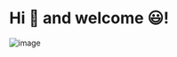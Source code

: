 # Hi :wave: and welcome :smiley:!

![image]({https://github-readme-stats.vercel.app/api?username=Wanessa-Guedes})

<!--
**Wanessa-Guedes/Wanessa-Guedes** is a ✨ _special_ ✨ repository because its `README.md` (this file) appears on your GitHub profile.

Here are some ideas to get you started:

- 🔭 I’m currently working on ...
- 🌱 I’m currently learning ...
- 👯 I’m looking to collaborate on ...
- 🤔 I’m looking for help with ...
- 💬 Ask me about ...
- 📫 How to reach me: ...
- 😄 Pronouns: ...
- ⚡ Fun fact: ...
-->
